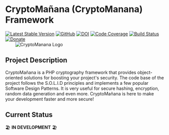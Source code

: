 # CryptoMañana (CryptoManana) Framework
[![Latest Stable Version](https://poser.pugx.org/karavasilev/cryptomanana/v/stable)](https://packagist.org/packages/karavasilev/cryptomanana)
[![GitHub](https://img.shields.io/github/license/tonykaravasilev/cryptomanana.svg?color=blue&label=License&style=flat-square)](https://github.com/TonyKaravasilev/CryptoManana/blob/master/LICENSE)
[![DOI](https://zenodo.org/badge/DOI/10.5281/zenodo.2598768.svg)](https://doi.org/10.5281/zenodo.2598768)
[![Code Coverage](https://scrutinizer-ci.com/g/TonyKaravasilev/CryptoManana/badges/coverage.png?b=master)](https://scrutinizer-ci.com/g/TonyKaravasilev/CryptoManana/?branch=master)
[![Build Status](https://travis-ci.org/TonyKaravasilev/CryptoManana.svg?branch=master)](https://travis-ci.org/TonyKaravasilev/CryptoManana)
[![Donate](https://img.shields.io/badge/Donate-PayPal-RebeccaPurple.svg?style=flat&logo=paypal)](https://www.paypal.com/cgi-bin/webscr?cmd=_donations&business=BFKJXWRLFTFQA&currency_code=USD&source=url) <br>
&nbsp;&nbsp;&nbsp;&nbsp;&nbsp;&nbsp;&nbsp;&nbsp;![CryptoManana Logo](http://karavasilev.info/images/CryptoMananaLogo.jpg)

## Project Description
CryptoMañana is a PHP cryptography framework that provides object-oriented solutions for boosting your project's security.
The code base of the project follows the S.O.L.I.D principles and implements a few popular Software Design Patterns.
It is very useful for secure hashing, encryption, random data generation and even more.
CryptoMañana is here to make your development faster and more secure!

## Current Status
:beach_umbrella: **IN DEVELOPMENT** :beach_umbrella:

